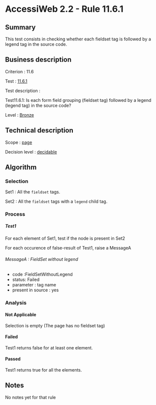 # AccessiWeb 2.2 - Rule 11.6.1

## Summary

This test consists in checking whether each fieldset tag is followed by
a legend tag in the source code.

## Business description

Criterion : 11.6

Test : [11.6.1](http://www.accessiweb.org/index.php/accessiweb-22-english-version.html#test-11-6-1)

Test description :

Test11.6.1: Is each form field grouping (fieldset tag) followed by a
legend (legend tag) in the source code?

Level : [Bronze](/en/category/rules-design/accessiweb-11/level/bronze)

## Technical description

Scope : [page](/en/category/rules-design/accessiweb-11/scope/page)

Decision level :
[decidable](/en/category/rules-design/accessiweb-11/decision-level/decidable)

## Algorithm

### Selection

Set1 : All the `fieldset` tags.

Set2 : All the `fieldset` tags with a `legend` child tag.

### Process

##### Test1

For each element of Set1, test if the node is present in Set2

For each occurence of false-result of Test1, raise a MessageA

###### MessageA : FieldSet without legend

-   code :FieldSetWithoutLegend
-   status: Failed
-   parameter : tag name
-   present in source : yes

### Analysis

#### Not Applicable

Selection is empty (The page has no fieldset tag)

#### Failed

Test1 returns false for at least one element.

#### Passed

Test1 returns true for all the elements.

## Notes

No notes yet for that rule
